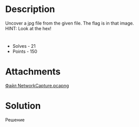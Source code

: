 # Description
Uncover a jpg file from the given file. The flag is in that image.<br>
HINT: Look at the hex!
#
- Solves - 21
- Points - 150
#
# Attachments
[Файл NetworkCapture.pcapng](./sources/NetworkCapture.pcapng)
# Solution
Решение
